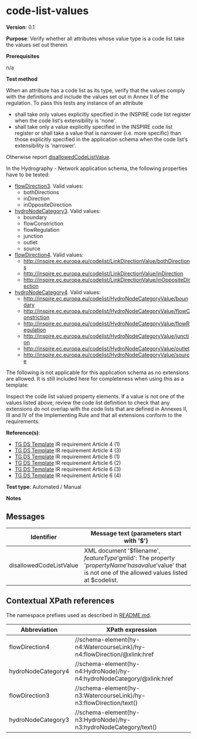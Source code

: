 # code-list-values

**Version**: 0.1

**Purpose**: Verify whether all attributes whose value type is a code list take the values set out therein

**Prerequisites**

n/a

**Test method**

When an attribute has a code list as its type, verify that the values comply with the definitions and include the values set out in Annex II of the regulation. To pass this tests any instance of an attribute
* shall take only values explicitly specified in the INSPIRE code list register when the code list‘s extensibility is 'none'.</li>
* shall take only a value explicitly specified in the INSPIRE code list register or shall take a value that is narrower (i.e. more specific) than those explicitly specified in the application schema when the code list‘s extensibility is 'narrower'.

Otherwise report [disallowedCodeListValue](#disallowedCodeListValue).

In the Hydrography - Network application schema, the following properties have to be tested:
* [flowDirection3](#flowDirection3). Valid values:
  * bothDirections 
  * inDirection
  * inOppositeDirection
* [hydroNodeCategory3](#hydroNodeCategory3). Valid values:
  * boundary
  * flowConstriction
  * flowRegulation
  * junction
  * outlet
  * source
* [flowDirection4](#flowDirection4). Valid values:
  * http://inspire.ec.europa.eu/codelist/LinkDirectionValue/bothDirections 
  * http://inspire.ec.europa.eu/codelist/LinkDirectionValue/inDirection
  * http://inspire.ec.europa.eu/codelist/LinkDirectionValue/inOppositeDirection
* [hydroNodeCategory4](#hydroNodeCategory4). Valid values:
  * http://inspire.ec.europa.eu/codelist/HydroNodeCategoryValue/boundary
  * http://inspire.ec.europa.eu/codelist/HydroNodeCategoryValue/flowConstriction
  * http://inspire.ec.europa.eu/codelist/HydroNodeCategoryValue/flowRegulation
  * http://inspire.ec.europa.eu/codelist/HydroNodeCategoryValue/junction
  * http://inspire.ec.europa.eu/codelist/HydroNodeCategoryValue/outlet
  * http://inspire.ec.europa.eu/codelist/HydroNodeCategoryValue/source

The following is not applicable for this application schema as no extensions are allowed. It is still included here for completeness when using this as a template:

Inspect the code list valued property elements. If a value is not one of the values listed above, review the code list definition to check that any extensions do not overlap with the code lists that are defined in Annexes II, III and IV of the Implementing Rule and that all extensions conform to the requirements.
  
**Reference(s)**: 

* [TG DS Template](README.md#ref_TG_DS_tmpl) IR requirement Article 4 (1)
* [TG DS Template](README.md#ref_TG_DS_tmpl) IR requirement Article 4 (3)
* [TG DS Template](README.md#ref_TG_DS_tmpl) IR requirement Article 6 (1)
* [TG DS Template](README.md#ref_TG_DS_tmpl) IR requirement Article 6 (2)
* [TG DS Template](README.md#ref_TG_DS_tmpl) IR requirement Article 6 (3)
* [TG DS Template](README.md#ref_TG_DS_tmpl) IR requirement Article 6 (4)

**Test type**: Automated / Manual

**Notes**

## Messages

Identifier  |  Message text (parameters start with '$')
---------------------------------------------------------- | -------------------------------------------------------------------------
disallowedCodeListValue <a name="disallowedCodeListValue"/>  |  XML document '$filename', $featureType '$gmlid': The property '$propertyName' has a value '$value' that is not one of the allowed values listed at $codelist. 

## Contextual XPath references

The namespace prefixes used as described in [README.md](README.md#namespaces).

Abbreviation                                               |  XPath expression
---------------------------------------------------------- | -------------------------------------------------------------------------
flowDirection4 <a name="flowDirection4"></a>   | //schema-element(hy-n4:WatercourseLink)/hy-n4:flowDirection/@xlink:href
hydroNodeCategory4 <a name="hydroNodeCategory4"></a>   | //schema-element(hy-n4:HydroNode)/hy-n4:hydroNodeCategory/@xlink:href
flowDirection3 <a name="flowDirection3"></a>   | //schema-element(hy-n3:WatercourseLink)/hy-n3:flowDirection/text()
hydroNodeCategory3 <a name="hydroNodeCategory3"></a>   | //schema-element(hy-n3:HydroNode)/hy-n3:hydroNodeCategory/text()
